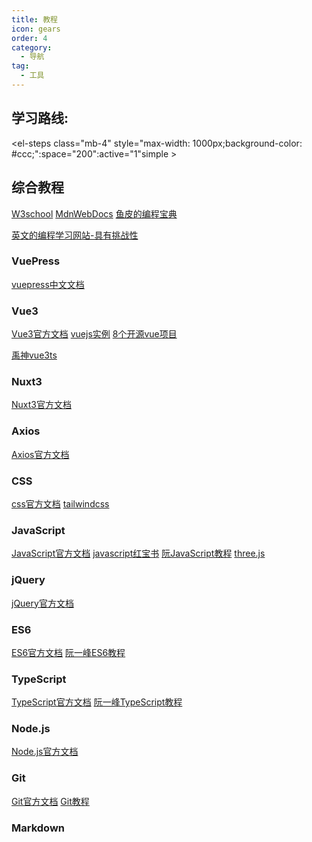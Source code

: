```yaml
---
title: 教程
icon: gears
order: 4
category:
  - 导航
tag:
  - 工具
---
```


## 学习路线: 

<el-steps class="mb-4" style="max-width: 1000px;background-color: #ccc;":space="200":active="1"simple >
<el-step title="css"/>
<el-step title="javascript" status="process"/>
<el-step title="jquery" status="process"/>
<el-step title="typescript"/>
<el-step title="ajax"/>
<el-step title="vue" status="process"/>
<el-step title="nuxt"/>
<el-step title="vue项目" />

<el-step title="press/node.js-服务器端编程" />

</el-steps>



## 综合教程

[W3school](https://www.w3school.com.cn/)
[MdnWebDocs](https://developer.mozilla.org/zh-CN/)
[鱼皮的编程宝典](https://www.codefather.cn/)

[英文的编程学习网站-具有挑战性](https://auth.freecodecamp.org/)

### VuePress
[vuepress中文文档](https://vuepress.vuejs.org/zh/)

### Vue3
[Vue3官方文档](https://cn.vuejs.org/)
[vuejs实例](https://vuejsexamples.com/#google_vignette)
[8个开源vue项目]("https://juejin.cn/post/7109286956076695560")

[禹神vue3ts](https://www.bilibili.com/video/BV1Za4y1r7KE/?vd_source=45ffe393d7bcb3b8f7c4e89b37866936)
### Nuxt3
[Nuxt3官方文档](https://nuxt.com/docs/getting-started/installation)

### Axios
[Axios官方文档](https://axios-http.com/zh/docs/intro)


### CSS
[css官方文档](https://developer.mozilla.org/zh-CN/docs/Web/CSS)
[tailwindcss](https://www.tailwindcss.cn/docs/installation)

### JavaScript
[JavaScript官方文档](https://developer.mozilla.org/zh-CN/docs/Web/JavaScript)
[javascript红宝书](https://jaimecheng.gitbook.io/javascript/content)
[阮JavaScript教程](https://wangdoc.com/javascript/)
[three.js](https://threejs.org/docs/index.html#manual/zh/introduction/Creating-a-scene)


### jQuery
[jQuery官方文档](https://api.jquery.com/)

### ES6
[ES6官方文档](https://developer.mozilla.org/zh-CN/docs/Web/JavaScript/Reference/Operators/Spread_syntax)
[阮一峰ES6教程](https://es6.ruanyifeng.com/)

### TypeScript
[TypeScript官方文档](https://www.typescriptlang.org/zh/)
[阮一峰TypeScript教程](https://wangdoc.com/typescript/intro)


### Node.js
[Node.js官方文档](https://nodejs.org/zh-cn/docs/)

### Git
[Git官方文档](https://git-scm.com/doc)
[Git教程](https://www.liaoxuefeng.com/wiki/896043488029600)





### Markdown
<VPCard
  title="Markdown 是一种轻量级标记语言，它允许人们使用易读易写的纯文本格式编写文档，Markdown文件的后缀名便是“.md”。"
  desc="Markdown 是一种轻量级标记语言，它允许人们使用易读易写的纯文本格式编写文档，Markdown文件的后缀名便是“.md”。"
  logo="https://code.visualstudio.com/assets/icons/file-icons/markdown.svg"
  link="https://markdown.com.cn/"
/>
